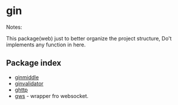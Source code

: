 # gin

Notes:

This package(web) just to better organize the project structure, Do't implements any function in here.

## Package index
- [ginmiddle](ginmiddle/README.md)
- [ginvalidator](ginvalidator)
- [ghttp](ghttp)
- [gws](gws) - wrapper fro websocket.
